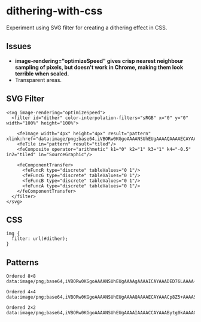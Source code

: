 # dithering-with-css
Experiment using SVG filter for creating a dithering effect in CSS.

## Issues
* **image-rendering="optimizeSpeed" gives crisp nearest neighbour sampling of pixels, but doesn't work in Chrome, making them look terrible when scaled.**
* Transparent areas.


## SVG Filter
```
<svg image-rendering="optimizeSpeed">
  <filter id="dither" color-interpolation-filters="sRGB" x="0" y="0" width="100%" height="100%">

    <feImage width="4px" height="4px" result="pattern" xlink:href="data:image/png;base64,iVBORw0KGgoAAAANSUhEUgAAAAQAAAAECAYAAACp8Z5+AAAASElEQVR42gXBgQAAIAxFwW8QwhBCCCGEIYQQQgghhBBCCEMYwutOkphzYmbsvdG9l9YaEYG7o1or5xxKKay1UGYyxuC9R++dD7yGJkTj6F0HAAAAAElFTkSuQmCC"/>
    <feTile in="pattern" result="tiled"/>
    <feComposite operator="arithmetic" k1="0" k2="1" k3="1" k4="-0.5" in2="tiled" in="SourceGraphic"/>

    <feComponentTransfer>
      <feFuncR type="discrete" tableValues="0 1"/>
      <feFuncG type="discrete" tableValues="0 1"/>
      <feFuncB type="discrete" tableValues="0 1"/>
      <feFuncA type="discrete" tableValues="0 1"/>
    </feComponentTransfer>
  </filter>
</svg>
```


## CSS
```
img {
  filter: url(#dither);
}
```


## Patterns
```
Ordered 8×8
data:image/png;base64,iVBORw0KGgoAAAANSUhEUgAAAAgAAAAICAYAAADED76LAAAA+UlEQVR42gXBERTCUABA0X/OYDAYDAZBEAyCIBgMgiAIgiAYBINgEAwGgyAIBsFgMAiCIAiCIAgGQTAYDAaDIAiCwWDwulcIIXg8HgwGA36/H4qi8Hq9sCyLtm0Rm82G0WjE5XJhvV4ThiHT6ZT7/U4QBIhut0tVVaiqSpZl9Pt9vt8vnU6HsiwRh8OB5XLJfr9nNptxPp9xXZckSbBtGyHLMs/nE9M0aZoGSZJI05ThcEhd14jdbsdkMuF2u+H7PtvtlvF4zPV6xfM8hGEYfD4fdF2nKAp6vR7v9xtN08jzHHE6nVitVsRxzGKx4Hg84jgOURQxn8/5A7oKnYRU4EpfAAAAAElFTkSuQmCC

Ordered 4×4
data:image/png;base64,iVBORw0KGgoAAAANSUhEUgAAAAQAAAAECAYAAACp8Z5+AAAASElEQVR42gXBgQAAIAxFwW8QwhBCCCGEIYQQQgghhBBCCEMYwutOkphzYmbsvdG9l9YaEYG7o1or5xxKKay1UGYyxuC9R++dD7yGJkTj6F0HAAAAAElFTkSuQmCC

Ordered 2×2
data:image/png;base64,iVBORw0KGgoAAAANSUhEUgAAAAIAAAACCAYAAABytg0kAAAAG0lEQVR42mNgYGD4X19f/59h//79/+3t7f8DAEGyCHSQnFc+AAAAAElFTkSuQmCC
```
